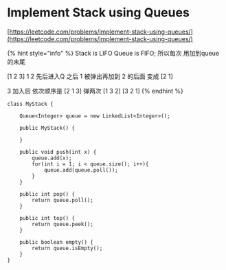 # Implement Stack using Queues

[https://leetcode.com/problems/implement-stack-using-queues/](https://leetcode.com/problems/implement-stack-using-queues/)

{% hint style="info" %}
Stack is LIFO Queue is FIFO; 所以每次 用加到queue的末尾

\[1 2 3]  1 2 先后进入Q 之后 1 被弹出再加到 2 的后面 变成 \[2 1]

3 加入后 依次顺序是 \[2 1 3] 弹两次 \[1 3 2] \[3 2 1]&#x20;
{% endhint %}

```
class MyStack {
    
    Queue<Integer> queue = new LinkedList<Integer>();

    public MyStack() {
        
    }
    
    public void push(int x) {
        queue.add(x);
        for(int i = 1; i < queue.size(); i++){
            queue.add(queue.poll());
        }
    }
    
    public int pop() {
        return queue.poll();
    }
    
    public int top() {
        return queue.peek();
    }
    
    public boolean empty() {
        return queue.isEmpty();
    }
}
```

